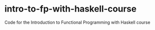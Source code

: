 # intro-to-fp-with-haskell-course
Code for the Introduction to Functional Programming with Haskell course
